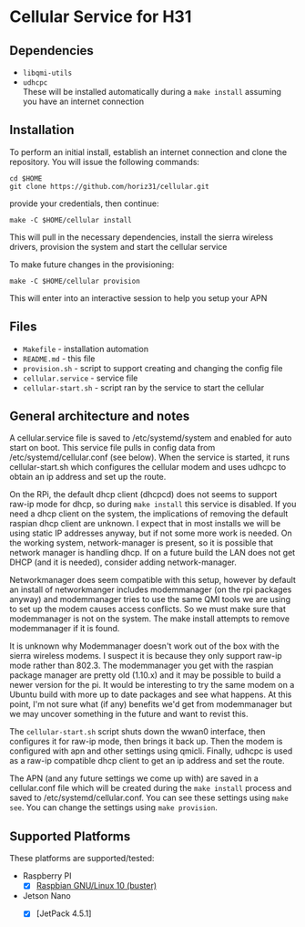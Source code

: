 # Cellular Service for H31


## Dependencies

* `libqmi-utils` 
* `udhcpc`    
These will be installed automatically during a `make install` assuming you have an internet connection  


## Installation

To perform an initial install, establish an internet connection and clone the repository.
You will issue the following commands:
```
cd $HOME
git clone https://github.com/horiz31/cellular.git
```

provide your credentials, then continue:
```
make -C $HOME/cellular install
```

This will pull in the necessary dependencies, install the sierra wireless drivers, provision the system and start the cellular service  

To make future changes in the provisioning:
```
make -C $HOME/cellular provision
```

This will enter into an interactive session to help you setup your APN


## Files

 * `Makefile` - installation automation
 * `README.md` - this file
 * `provision.sh` - script to support creating and changing the config file
 * `cellular.service` - service file
 * `cellular-start.sh` - script ran by the service to start the cellular

## General architecture and notes

A cellular.service file is saved to /etc/systemd/system and enabled for auto start on boot. This service file pulls in config data from /etc/systemd/cellular.conf (see below). When the service is started, it runs cellular-start.sh which configures the cellular modem and uses udhcpc to obtain an ip address and set up the route. 

On the RPi, the default dhcp client (dhcpcd) does not seems to support raw-ip mode for dhcp, so during `make install` this service is disabled. If you need a dhcp client on the system, the implications of removing the default raspian dhcp client are unknown. I expect that in most installs we will be using static IP addresses anyway, but if not some more work is needed. On the working system, network-manager is present, so it is possible that network manager is handling dhcp. If on a future build the LAN does not get DHCP (and it is needed), consider adding network-manager.

Networkmanager does seem compatible with this setup, however by default an install of networkmanger includes modemmanager (on the rpi packages anyway) and modemmanager tries to use the same QMI tools we are using to set up the modem causes access conflicts. So we must make sure that modemmanager is not on the system. The make install attempts to remove modemmanager if it is found. 

It is unknown why Modemmanager doesn't work out of the box with the sierra wireless modems. I suspect it is because they only support raw-ip mode rather than 802.3. The modemmanager you get with the raspian package manager are pretty old (1.10.x) and it may be possible to build a newer version for the pi. It would be interesting to try the same modem on a Ubuntu build with more up to date packages and see what happens. At this point, I'm not sure what (if any) benefits we'd get from modemmanager but we may uncover something in the future and want to revist this.

The `cellular-start.sh` script shuts down the wwan0 interface, then configures it for raw-ip mode, then brings it back up. Then the modem is configured with apn and other settings using qmicli. Finally, udhcpc is used as a raw-ip compatible dhcp client to get an ip address and set the route.

The APN (and any future settings we come up with) are saved in a cellular.conf file which will be created during the `make install` process and saved to /etc/systemd/cellular.conf. You can see these settings using `make see`.  You can change the settings using `make provision`.


## Supported Platforms
These platforms are supported/tested:


 * Raspberry PI
   - [x] [Raspbian GNU/Linux 10 (buster)](https://www.raspberrypi.org/downloads/raspbian/)
* Jetson Nano
   - [x] [JetPack 4.5.1]


